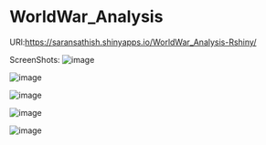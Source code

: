 # WorldWar_Analysis 

URl:https://saransathish.shinyapps.io/WorldWar_Analysis-Rshiny/

ScreenShots:
![image](https://github.com/saransathish/WorldWar_Analysis/assets/122975286/68af1e9f-33d3-48f8-a7b8-40cca0f6837b)


![image](https://github.com/saransathish/WorldWar_Analysis/assets/122975286/b48001e1-e0a0-4cf3-8485-ac6182c295d9)


![image](https://github.com/saransathish/WorldWar_Analysis/assets/122975286/aa0ecbc6-9f02-4707-9a0f-c4e6b9290349)


![image](https://github.com/saransathish/WorldWar_Analysis/assets/122975286/e6b0e987-7383-4090-b164-c0101bfb4475)

![image](https://github.com/saransathish/WorldWar_Analysis/assets/122975286/b1b2c12c-de10-4664-a151-c67379fd4027)





